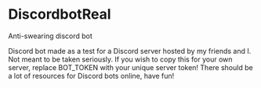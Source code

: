 # DiscordbotReal
Anti-swearing discord bot

Discord bot made as a test for a Discord server hosted by my friends and I. Not meant to be taken seriously. If you wish to copy this for your own server, replace BOT_TOKEN with your unique server token! There should be a lot of resources for Discord bots online, have fun!
